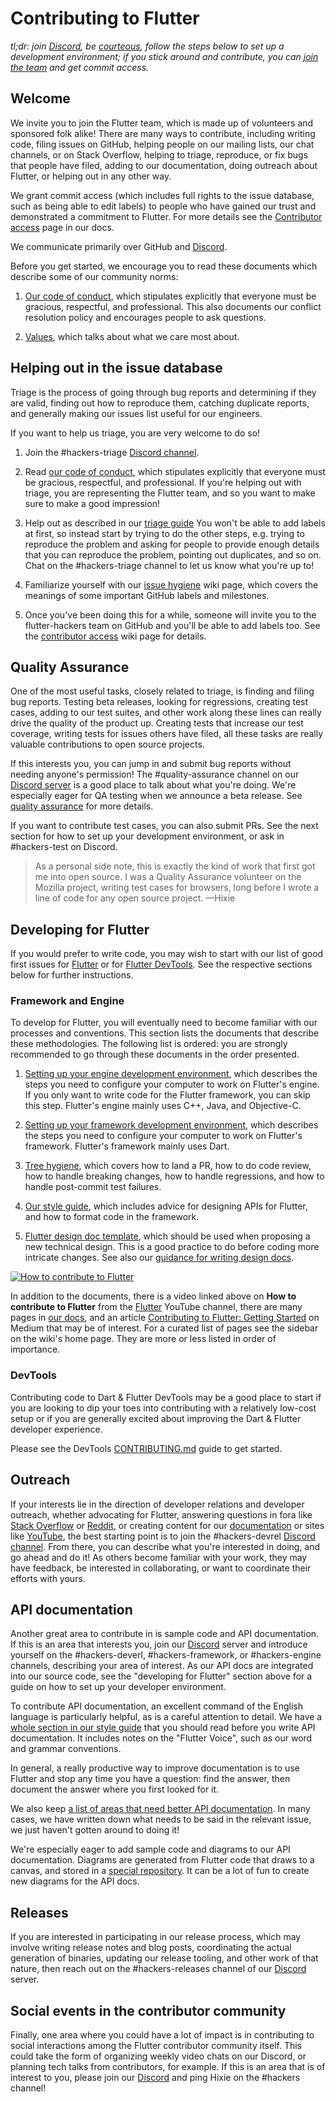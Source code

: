 <!-- when editing this file also update https://github.com/flutter/.github/blob/main/CONTRIBUTING.md -->

Contributing to Flutter
=======================

_tl;dr: join [Discord](./docs/contributing/Chat.md), be [courteous](CODE_OF_CONDUCT.md), follow the steps below to set up a development environment; if you stick around and contribute, you can [join the team](./docs/contributing/Contributor-access.md) and get commit access._

Welcome
-------

We invite you to join the Flutter team, which is made up of volunteers and sponsored folk alike!
There are many ways to contribute, including writing code, filing issues on GitHub, helping people
on our mailing lists, our chat channels, or on Stack Overflow, helping to triage, reproduce, or
fix bugs that people have filed, adding to our documentation,
doing outreach about Flutter, or helping out in any other way.

We grant commit access (which includes full rights to the issue
database, such as being able to edit labels) to people who have gained
our trust and demonstrated a commitment to Flutter. For more details
see the [Contributor access](./docs/contributing/Contributor-access.md)
page in our docs.

We communicate primarily over GitHub and [Discord](./docs/contributing/Chat.md).

Before you get started, we encourage you to read these documents which describe some of our community norms:

1. [Our code of conduct](CODE_OF_CONDUCT.md), which stipulates explicitly
   that everyone must be gracious, respectful, and professional. This
   also documents our conflict resolution policy and encourages people
   to ask questions.

2. [Values](./docs/about/Values.md),
   which talks about what we care most about.

Helping out in the issue database
---------------------------------

Triage is the process of going through bug reports and determining if they are valid, finding out
how to reproduce them, catching duplicate reports, and generally making our issues list
useful for our engineers.

If you want to help us triage, you are very welcome to do so!

1. Join the #hackers-triage [Discord channel](./docs/contributing/Chat.md).

2. Read [our code of conduct](CODE_OF_CONDUCT.md), which stipulates explicitly
   that everyone must be gracious, respectful, and professional. If you're helping out
   with triage, you are representing the Flutter team, and so you want to make sure to
   make a good impression!

3. Help out as described in our [triage guide](./docs/triage/README.md)
   You won't be able to add labels at first, so instead start by trying to
   do the other steps, e.g. trying to reproduce the problem and asking for people to
   provide enough details that you can reproduce the problem, pointing out duplicates,
   and so on. Chat on the #hackers-triage channel to let us know what you're up to!

4. Familiarize yourself with our
   [issue hygiene](./docs/contributing/issue_hygiene/README.md) wiki page,
   which covers the meanings of some important GitHub labels and
   milestones.

5. Once you've been doing this for a while, someone will invite you to the flutter-hackers
   team on GitHub and you'll be able to add labels too. See the
   [contributor access](./docs/contributing/Contributor-access.md) wiki
   page for details.


Quality Assurance
-----------------

One of the most useful tasks, closely related to triage, is finding and filing bug reports. Testing
beta releases, looking for regressions, creating test cases, adding to our test suites, and
other work along these lines can really drive the quality of the product up. Creating tests
that increase our test coverage, writing tests for issues others have filed, all these tasks
are really valuable contributions to open source projects.

If this interests you, you can jump in and submit bug reports without needing anyone's permission!
The #quality-assurance channel on our [Discord server](./docs/contributing/Chat.md)
is a good place to talk about what you're doing. We're especially eager for QA testing when
we announce a beta release. See [quality assurance](./docs/releases/Quality-Assurance.md) for
more details.

If you want to contribute test cases, you can also submit PRs. See the next section
for how to set up your development environment, or ask in #hackers-test on Discord.

> As a personal side note, this is exactly the kind of work that first got me into open
> source. I was a Quality Assurance volunteer on the Mozilla project, writing test cases for
> browsers, long before I wrote a line of code for any open source project. —Hixie


Developing for Flutter
----------------------

If you would prefer to write code, you may wish to start with our list of good first issues for [Flutter](https://github.com/flutter/flutter/issues?q=is%3Aopen+is%3Aissue+label%3A%22good+first+issue%22) or for [Flutter DevTools](https://github.com/flutter/devtools/labels/good%20first%20issue). See the respective sections below for further instructions.

### Framework and Engine

To develop for Flutter, you will eventually need to become familiar
with our processes and conventions. This section lists the documents
that describe these methodologies. The following list is ordered: you
are strongly recommended to go through these documents in the order
presented.

1. [Setting up your engine development environment]([./docs/engine/contributing/Setting-up-the-Engine-development-environment.md](https://github.com/flutter/engine/blob/main/docs/contributing/Setting-up-the-Engine-development-environment.md)),
   which describes the steps you need to configure your computer to
   work on Flutter's engine. If you only want to write code for the
   Flutter framework, you can skip this step. Flutter's engine mainly
   uses C++, Java, and Objective-C.

2. [Setting up your framework development environment](./docs/contributing/Setting-up-the-Framework-development-environment.md),
   which describes the steps you need to configure your computer to
   work on Flutter's framework. Flutter's framework mainly uses Dart.

3. [Tree hygiene](./docs/contributing/Tree-hygiene.md),
   which covers how to land a PR, how to do code review, how to
   handle breaking changes, how to handle regressions, and how to
   handle post-commit test failures.

4. [Our style guide](./docs/contributing/Style-guide-for-Flutter-repo.md),
   which includes advice for designing APIs for Flutter, and how to
   format code in the framework.

5. [Flutter design doc template](https://flutter.dev/go/template),
   which should be used when proposing a new technical design.  This is a good
   practice to do before coding more intricate changes.
   See also our [guidance for writing design docs](./docs/contributing/Design-Documents.md).

[![How to contribute to Flutter](https://img.youtube.com/vi/4yBgOBAOx_A/0.jpg)](https://www.youtube.com/watch?v=4yBgOBAOx_A)

In addition to the documents, there is a video linked above on **How to contribute to Flutter**
from the [Flutter](https://youtube.com/c/flutterdev) YouTube channel,
there are many pages in [our docs](./docs/README.md),
and an article [Contributing to Flutter: Getting Started](https://medium.com/@ayushbherwani/contributing-to-flutter-getting-started-a0db68cbcd5b)
on Medium that may be of interest. For a curated list of pages see the sidebar
on the wiki's home page. They are more or less listed in order of importance.

### DevTools

Contributing code to Dart & Flutter DevTools may be a good place to start if you are
looking to dip your toes into contributing with a relatively low-cost setup or if you
are generally excited about improving the Dart & Flutter developer experience.

Please see the DevTools [CONTRIBUTING.md](https://github.com/flutter/devtools/blob/master/CONTRIBUTING.md)
guide to get started.

Outreach
--------

If your interests lie in the direction of developer relations and developer outreach,
whether advocating for Flutter, answering questions in fora like
[Stack Overflow](https://stackoverflow.com/questions/tagged/flutter?sort=Newest&filters=NoAnswers,NoAcceptedAnswer&edited=true)
or [Reddit](https://www.reddit.com/r/flutterhelp/new/?f=flair_name%3A%22OPEN%22),
or creating content for our [documentation](https://docs.flutter.dev/)
or sites like [YouTube](https://www.youtube.com/results?search_query=flutter&sp=EgQIAxAB),
the best starting point is to join the #hackers-devrel [Discord channel](./docs/contributing/Chat.md).
From there, you can describe what you're interested in doing, and go ahead and do it!
As others become familiar with your work, they may have feedback, be interested in
collaborating, or want to coordinate their efforts with yours.


API documentation
-----------------

Another great area to contribute in is sample code and API documentation. If this is an area that interests you, join our
[Discord](./docs/contributing/Chat.md) server and introduce yourself on the #hackers-deverl, #hackers-framework,
or #hackers-engine channels, describing your area of interest. As our API docs are integrated into our source code, see the
"developing for Flutter" section above for a guide on how to set up your developer environment.

To contribute API documentation, an excellent command of the English language is particularly helpful, as is a careful attention to detail.
We have a [whole section in our style guide](./docs/contributing/Style-guide-for-Flutter-repo.md#documentation-dartdocs-javadocs-etc)
that you should read before you write API documentation. It includes notes on the "Flutter Voice", such as our word and grammar conventions.

In general, a really productive way to improve documentation is to use Flutter and stop any time you have a question: find the answer, then
document the answer where you first looked for it.

We also keep [a list of areas that need better API documentation](https://github.com/flutter/flutter/issues?q=is%3Aopen+is%3Aissue+label%3A%22d%3A+api+docs%22+sort%3Areactions-%2B1-desc).
In many cases, we have written down what needs to be said in the relevant issue, we just haven't gotten around to doing it!

We're especially eager to add sample code and diagrams to our API documentation. Diagrams are generated from Flutter code that
draws to a canvas, and stored in a [special repository](https://github.com/flutter/assets-for-api-docs/#readme). It can be a lot of fun
to create new diagrams for the API docs.


Releases
--------

If you are interested in participating in our release process, which may involve writing release notes and blog posts, coordinating the actual
generation of binaries, updating our release tooling, and other work of that nature, then reach out on the #hackers-releases
channel of our [Discord](./docs/contributing/Chat.md) server.


Social events in the contributor community
------------------------------------------

Finally, one area where you could have a lot of impact is in contributing to social interactions among the Flutter contributor community itself.
This could take the form of organizing weekly video chats on our Discord, or planning tech talks from contributors, for example.
If this is an area that is of interest to you, please join our [Discord](./docs/contributing/Chat.md) and ping Hixie on the #hackers
channel!
